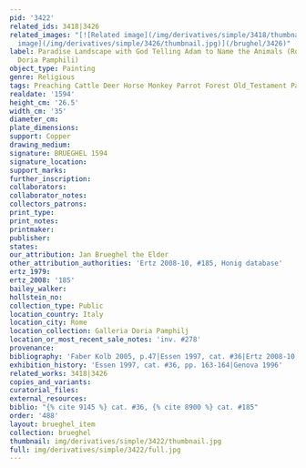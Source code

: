 ```yaml
---
pid: '3422'
related_ids: 3418|3426
related_images: "[![Related image](/img/derivatives/simple/3418/thumbnail.jpg)](/brughel/3418)|[![Related
  image](/img/derivatives/simple/3426/thumbnail.jpg)](/brughel/3426)"
label: Paradise Landscape with God Telling Adam to Name the Animals (Rome, Galleria
  Doria Pamphili)
object_type: Painting
genre: Religious
tags: Preaching Cattle Deer Horse Monkey Parrot Forest Old_Testament Paradise
realdate: '1594'
height_cm: '26.5'
width_cm: '35'
diameter_cm: 
plate_dimensions: 
support: Copper
drawing_medium: 
signature: BRUEGHEL 1594
signature_location: 
support_marks: 
further_inscription: 
collaborators: 
collaborator_notes: 
collectors_patrons: 
print_type: 
print_notes: 
printmaker: 
publisher: 
states: 
our_attribution: Jan Brueghel the Elder
other_attribution_authorities: 'Ertz 2008-10, #185, Honig database'
ertz_1979: 
ertz_2008: '185'
bailey_walker: 
hollstein_no: 
collection_type: Public
location_country: Italy
location_city: Rome
location_collection: Galleria Doria Pamphilj
location_or_most_recent_sale_notes: 'inv. #278'
provenance: 
bibliography: 'Faber Kolb 2005, p.47|Essen 1997, cat. #36|Ertz 2008-10, cat. #185'
exhibition_history: 'Essen 1997, cat. #36, pp. 163-164|Genova 1996'
related_works: 3418|3426
copies_and_variants: 
curatorial_files: 
external_resources: 
biblio: "{% cite 9145 %} cat. #36, {% cite 8900 %} cat. #185"
order: '488'
layout: brueghel_item
collection: brueghel
thumbnail: img/derivatives/simple/3422/thumbnail.jpg
full: img/derivatives/simple/3422/full.jpg
---
```

